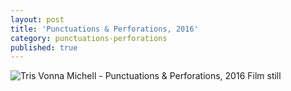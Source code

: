 ```yaml
---
layout: post
title: 'Punctuations & Perforations, 2016'
category: punctuations-perforations
published: true
---
```


![Tris Vonna Michell - Punctuations & Perforations, 2016]({{site.baseurl}}/assets/img/0101-punctuations-perforations-2016.jpg)
Film still
